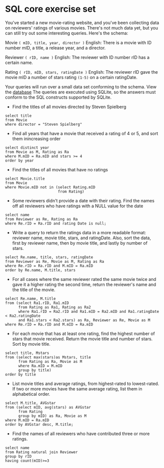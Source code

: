 # SQL core exercise set

You've started a new movie-rating website, and you've been collecting data on reviewers' ratings of various movies. 
There's not much data yet, but you can still try out some interesting queries. Here's the schema: 

Movie `( mID, title, year, director )` 
English: There is a movie with ID number mID, a title, a release year, and a director. 

Reviewer `( rID, name )` 
English: The reviewer with ID number rID has a certain name. 

Rating `( rID, mID, stars, ratingDate )` 
English: The reviewer rID gave the movie mID a number of stars rating `(1-5)` on a certain ratingDate. 

Your queries will run over a small data set conforming to the schema. 
View the [database](https://class.stanford.edu/c4x/Engineering/db/asset/moviedata.html) 
The queries are executed using SQLite, so the answers must conform to the SQL constructs supported by SQLite.

* Find the titles of all movies directed by Steven Spielberg
```
select title
from Movie
where director = "Steven Spielberg"
```

* Find all years that have a movie that received a rating of 4 or 5, and sort them inincreasing order
```
select distinct year
from Movie as M, Rating as Ra
where M.mID = Ra.mID and stars >= 4
order by year
```

* Find the titles of all movies that have no ratings
```
select Movie.title
from Movie
where Movie.mID not in (select Rating.mID 
                        from Rating)
```

* Some reviewers didn't provide a date with their rating. Find the names off all reviewers who have ratings with a NULL value 
for the date
```
select name 
from Reviewer as Re, Rating as Ra
where Re.rID = Ra.rID and rating Date is null;
```

* Write a query to return the ratings data in a more readable format: reviewer name, movie title, stars, and ratingDate. 
Also, sort the data, first by reviewer name, then by movie title, and lastly by number of stars. 
```
select Re.name, title, stars, ratingDate
from Reviewer as Re, Movie as M, Rating as Ra
where Re.rID = Ra.rID and M.mID = Ra.mID
order by Re.name, M.title, stars
```

* For all cases where the same reviewer rated the same movie twice and gave it a higher rating the second time, 
return the reviewer's name and the title of the movie. 
```
select Re.name, M.title
from (select Ra1.rID, Ra1.mID 
      from Rating as Ra1, Rating as Ra2
      where Ra1.rID = Ra2.rID and Ra1.mID = Ra2.mID and Ra1.ratingDate < Ra2.ratingDate 
      and Ra1.stars < Ra2.stars) as Ra, Reviewer as Re, Movie as M
where Re.rID = Ra.rID and M.mID = Ra.mID
```

* For each movie that has at least one rating, find the highest number of stars that movie received. 
Return the movie title and number of stars. Sort by movie title. 
```
select title, Mstars
from (select max(stars)as Mstars, title
      from Rating as Ra, Movie as M
      where Ra.mID = M.mID
      group by title)
order by title   
```

* List movie titles and average ratings, from highest-rated to lowest-rated. 
If two or more movies have the same average rating, list them in alphabetical order. 
```
select M.title, AVGstar
from (select mID, avg(stars) as AVGstar 
      from Rating
      group by mID) as Ra, Movie as M
where M.mID = Ra.mID
order by AVGstar desc, M.title;
```

* Find the names of all reviewers who have contributed three or more ratings. 
```
select name
from Rating natural join Reviewer
group by rID
having count(mID)>=3
```
